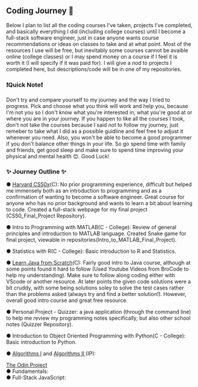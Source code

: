 ## Coding Journey 🧗
Below I plan to list all the coding courses I've taken, projects I've completed, and basically everything I did (including college courses) until I become a full-stack software engineer, just in case anyone wants course recommendations or ideas on classes to take and at what point. Most of the resources I use will be free, but inevitably some courses cannot be avaible online (college classes) or I may spend money on a course if I feel it is worth it (I will specify if it was paid for). I will give a nod to projects I completed here, but descriptions/code will be in one of my repositories.
### ❗Quick Note❗
Don't try and compare yourself to my journey and the way I tried to progress. Pick and choose what you think will work and help you, because I'm not you so I don't know what you're interested in, what you're good at or where you are in your journey. If you happen to like all the courses I took, don't not take the courses because I said not to follow my journey, just remeber to take what I did as a possible guidline and feel free to adjust it whenever you need. Also, you won't be able to become a good programmer if you don't balance other things in your life. So go spend time with family and friends, get good sleep and make sure to spend time improving your physical and mental health 😊. Good Luck!

### ✨ Journey Outline ✨

● <a href ="https://pll.harvard.edu/course/cs50-introduction-computer-science?delta=0" target="blank"> Harvard CS50x</a>(C): No prior programming experience, difficult but helped me immensely both as an introduction to programming and as a confirmation of wanting to become a software engineer. Great course for anyone who has no prior background and wants to learn a bit about learning to code. Created a full-stack webpage for my final project (CS50_Final_Project Repository).

● Intro to Programming with MATLAB(C - College): Review of general principles and introduction to MATLAB language. Created Snake game for final project, viewable in repositories(Intro_to_MATLAB_Final_Project).

● Statistics with R(C - College): Basic introduction to R and Statistics.

● <a href ="https://www.educative.io/courses/learn-java-from-scratch" target ="blank">Learn Java from Scratch</a>(C): Fairly good intro to Java course, although at some points found it hard to follow (Used Youtube Videos from BroCode to help my understanding). Make sure to follow along coding either with VScode or another resource. At later points the given code solutions were a bit cruddy, with some being solutions soley to solve the test cases rather than the problems asked (always try and find a better solution!). However, overall good intro course and great free resource.

● Personal Project - Quizzer: a java application (through the command line) to help me review my programming notes specifically, but also other school notes (Quizzer Repository). 

● Introduction to Object Oriented Programming with Python(C - College): Basic introduction to Python.

● <a href= "https://www.coursera.org/learn/algorithms-part1" target ="blank"> Algorithms I</a> and <a href="https://www.coursera.org/learn/algorithms-part2"> Algorithms II </a>(IP):

<a href ="https://www.theodinproject.com/paths" target="blank">The Odin Project</a>
<br>● Fundamentals:
<br>● Full-Stack JavaScript:

